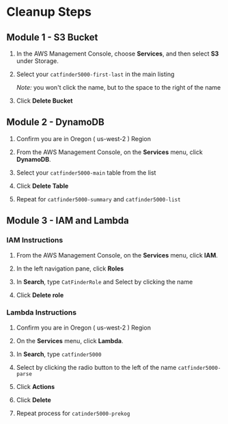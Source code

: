 # Cleanup Steps

## Module 1 - S3 Bucket

1. In the AWS Management Console, choose **Services**, and then select **S3** under Storage.

1. Select your `catfinder5000-first-last` in the main listing 

    *Note:* you won't click the name, but to the space to the right of the name

1. Click **Delete Bucket**

## Module 2 - DynamoDB

1. Confirm you are in Oregon ( us-west-2 ) Region

1. From the AWS Management Console, on the **Services** menu, click **DynamoDB**.

1. Select your `catfinder5000-main` table from the list

1. Click **Delete Table** 

1. Repeat for `catfinder5000-summary` and `catfinder5000-list`

## Module 3 - IAM and Lambda

### IAM Instructions

1. From the AWS Management Console, on the **Services** menu, click **IAM**.

1. In the left navigation pane, click **Roles**

1. In **Search**, type `CatFinderRole` and Select by clicking the name

1. Click **Delete role**

### Lambda Instructions

1. Confirm you are in Oregon ( us-west-2 ) Region

1. On the **Services** menu, click **Lambda**.

1. In **Search**, type `catfinder5000`

1. Select by clicking the radio button to the left of the name `catfinder5000-parse`

1. Click **Actions**

1. Click **Delete**

1. Repeat process for `catinder5000-prekog`
